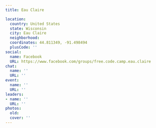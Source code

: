 ```yaml
---
title: Eau Claire

location:
  country: United States
  state: Wisconsin
  city: Eau Claire
  neighborhood: 
  coordinates: 44.811349, -91.498494
  plusCode: ''
social:
  name: Facebook
  URL: https://www.facebook.com/groups/free.code.camp.eau.claire
chat:
  name: ''
  URL: ''
event:
  name: ''
  URL: ''
leaders:
- name: ''
  URL: ''
photos:
  old: 
  cover: ''
---
```

